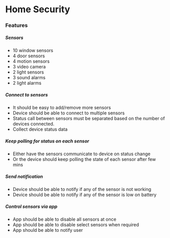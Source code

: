 # Home Security

### Features

##### Sensors
* 10 window sensors
* 4 door sensors
* 4 motion sensors
* 3 video camera
* 2 light sensors
* 3 sound alarms
* 2 light alarms

##### Connect to sensors
* It should be easy to add/remove more sensors
* Device should be able to connect to multiple sensors
* Status call between sensors must be separated based on the number of devices connected.
* Collect device status data

##### Keep polling for status on each sensor
* Either have the sensors communicate to device on status change
* Or the device should keep polling the state of each sensor after few mins

##### Send notification
* Device should be able to notify if any of the sensor is not working
* Device should be able to notify if any of the sensor is low on battery

##### Control sensors via app
* App should be able to disable all sensors at once
* App should be able to disable select sensors when required
* App should be able to notify user
